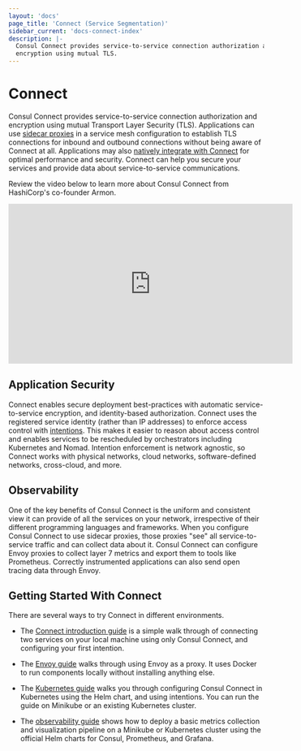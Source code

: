 ```yaml
---
layout: 'docs'
page_title: 'Connect (Service Segmentation)'
sidebar_current: 'docs-connect-index'
description: |-
  Consul Connect provides service-to-service connection authorization and
  encryption using mutual TLS.
---
```


# Connect

Consul Connect provides service-to-service connection authorization and
encryption using mutual Transport Layer Security (TLS). Applications can use
[sidecar proxies](/docs/connect/proxies.html) in a service mesh configuration to
establish TLS connections for inbound and outbound connections without being aware
of Connect at all. Applications may also [natively integrate with Connect](/docs/connect/native.html)
for optimal performance and security. Connect can help you secure your services and provide data
about service-to-service
communications.

Review the video below to learn more about Consul Connect from HashiCorp's co-founder Armon.

<iframe src="https://www.youtube.com/embed/8T8t4-hQY74" frameborder="0" allowfullscreen="true"  width="560" height="315" ></iframe>

## Application Security

Connect enables secure deployment best-practices with automatic
service-to-service encryption, and identity-based authorization.
Connect uses the registered service identity (rather than IP addresses) to
enforce access control with [intentions](/docs/connect/intentions.html). This
makes it easier to reason about access control and enables services to be
rescheduled by orchestrators including Kubernetes and Nomad. Intention
enforcement is network agnostic, so Connect works with physical networks, cloud
networks, software-defined networks, cross-cloud, and more.

## Observability

One of the key benefits of Consul Connect is the uniform and consistent view it can
provide of all the services on your network, irrespective of their different
programming languages and frameworks. When you configure Consul Connect to use
sidecar proxies, those proxies "see" all service-to-service traffic and can
collect data about it. Consul Connect can configure Envoy proxies to collect
layer 7 metrics and export them to tools like Prometheus. Correctly instrumented
applications can also send open tracing data through Envoy.

## Getting Started With Connect

There are several ways to try Connect in different environments.

- The [Connect introduction guide](https://learn.hashicorp.com/consul/getting-started/connect)
  is a simple walk through of connecting two services on your local machine
  using only Consul Connect, and configuring your first intention.

- The [Envoy guide](https://learn.hashicorp.com/consul/developer-segmentation/connect-envoy)
  walks through using Envoy as a proxy. It uses Docker to run components
  locally without installing anything else.

- The [Kubernetes guide](https://learn.hashicorp.com/consul/getting-started-k8s/minikube)
  walks you through configuring Consul Connect in Kubernetes using the Helm
  chart, and using intentions. You can run the guide on Minikube or an existing
  Kubernetes cluster.

- The [observability guide](https://learn.hashicorp.com/consul/kubernetes/l7-observability-k8s)
  shows how to deploy a basic metrics collection and visualization pipeline on
  a Minikube or Kubernetes cluster using the official Helm charts for Consul,
  Prometheus, and Grafana.
